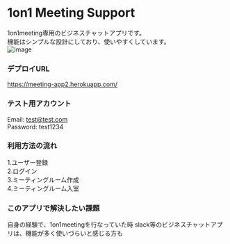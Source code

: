 # 1on1 Meeting Support
1on1meeting専用のビジネスチャットアプリです。  
機能はシンプルな設計にしており、使いやすくしています。  
![image](https://user-images.githubusercontent.com/70362048/113370645-592aea80-939f-11eb-921b-ea8132ef7289.png)


### デプロイURL
https://meeting-app2.herokuapp.com/  

### テスト用アカウント
Email: test@test.com  
Password: test1234  

### 利用方法の流れ
1.ユーザー登録  
2.ログイン  
3.ミーティングルーム作成  
4.ミーティングルーム入室  

### このアプリで解決したい課題
自身の経験で、1on1meetingを行なっていた時
slack等のビジネスチャットアプリは、機能が多く使いづらいと感じる方も


